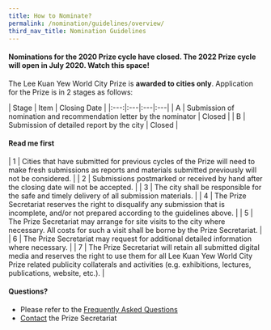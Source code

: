 ```yaml
---
title: How to Nominate?
permalink: /nomination/guidelines/overview/
third_nav_title: Nomination Guidelines
---
```


#### **Nominations for the 2020 Prize cycle have closed. The 2022 Prize cycle will open in July 2020. Watch this space!**

The Lee Kuan Yew World City Prize is **awarded to cities only**. Application for the Prize is in 2 stages as follows: 

| Stage | Item | Closing Date |
|:---:|:---|:---|:---|
| A | Submission of nomination and recommendation letter by the nominator | Closed |
| B | Submission of detailed report by the city | Closed |

#### **Read me first**

| 1 | Cities that have submitted for previous cycles of the Prize will need to make fresh submissions as reports and materials submitted previously will not be considered. |
| 2 | Submissions postmarked or received by hand after the closing date will not be accepted. |
| 3 | The city shall be responsible for the safe and timely delivery of all submission materials. |
| 4 | The Prize Secretariat reserves the right to disqualify any submission that is incomplete, and/or not prepared according to the guidelines above. |
| 5 | The Prize Secretariat may arrange for site visits to the city where necessary. All costs for such a visit shall be borne by the Prize Secretariat. |
| 6 | The Prize Secretariat may request for additional detailed information where necessary. |
| 7 | The Prize Secretariat will retain all submitted digital media and reserves the right to use them for all Lee Kuan Yew World City Prize related publicity collaterals and activities (e.g. exhibitions, lectures, publications, website, etc.). |

#### **Questions?**

- Please refer to the [Frequently Asked Questions](/faq/)
- [Contact](/contact-us/) the Prize Secretariat
